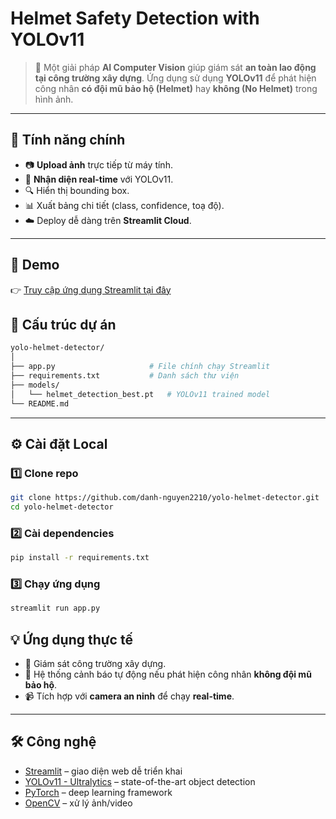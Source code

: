 # Helmet Safety Detection with YOLOv11

> 🚧 Một giải pháp **AI Computer Vision** giúp giám sát **an toàn lao động tại công trường xây dựng**.
> Ứng dụng sử dụng **YOLOv11** để phát hiện công nhân **có đội mũ bảo hộ (Helmet)** hay **không (No Helmet)** trong hình ảnh.

---

## 🎯 Tính năng chính

* 📷 **Upload ảnh** trực tiếp từ máy tính.
* 🧠 **Nhận diện real-time** với YOLOv11.
* 🔍 Hiển thị bounding box.
* 📊 Xuất bảng chi tiết (class, confidence, toạ độ).
* ☁️ Deploy dễ dàng trên **Streamlit Cloud**.

---

## 🚀 Demo

👉 [Truy cập ứng dụng Streamlit tại đây](https://yolo-helmet-detector.streamlit.app/)

## 📂 Cấu trúc dự án

```bash
yolo-helmet-detector/
│
├── app.py                     # File chính chạy Streamlit
├── requirements.txt           # Danh sách thư viện
├── models/
│   └── helmet_detection_best.pt   # YOLOv11 trained model
└── README.md
```

---

## ⚙️ Cài đặt Local

### 1️⃣ Clone repo

```bash
git clone https://github.com/danh-nguyen2210/yolo-helmet-detector.git
cd yolo-helmet-detector
```

### 2️⃣ Cài dependencies

```bash
pip install -r requirements.txt
```

### 3️⃣ Chạy ứng dụng

```bash
streamlit run app.py
```

## 💡 Ứng dụng thực tế

* 👷 Giám sát công trường xây dựng.
* 🚨 Hệ thống cảnh báo tự động nếu phát hiện công nhân **không đội mũ bảo hộ**.
* 📹 Tích hợp với **camera an ninh** để chạy **real-time**.

---

## 🛠️ Công nghệ

* [Streamlit](https://streamlit.io/) – giao diện web dễ triển khai
* [YOLOv11 - Ultralytics](https://github.com/ultralytics/ultralytics) – state-of-the-art object detection
* [PyTorch](https://pytorch.org/) – deep learning framework
* [OpenCV](https://opencv.org/) – xử lý ảnh/video
